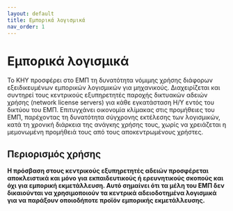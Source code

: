 ```yaml
---
layout: default
title: Εμπορικά λογισμικά
nav_order: 1
---
```


# Εμπορικά λογισμικά

Το ΚΗΥ προσφέρει στο ΕΜΠ τη δυνατότητα νόμιμης χρήσης διάφορων εξειδικευμένων εμπορικών λογισμικών για μηχανικούς. Διαχειρίζεται και συντηρεί τους κεντρικούς εξυπηρετητές παροχής δικτυακών αδειών χρήσης (network license servers) για κάθε εγκατάσταση Η/Υ εντός του δικτύου του ΕΜΠ. Επιτυγχάνει οικονομία κλίμακας στις προμήθειες του ΕΜΠ, παρέχοντας τη δυνατότητα σύγχρονης εκτέλεσης των λογισμικών, κατά τη χρονική διάρκεια της ανάγκης χρήσης τους, χωρίς να χρειάζεται η μεμονωμένη προμήθειά τους από τους αποκεντρωμένους χρήστες.

## Περιορισμός χρήσης

**Η πρόσβαση στους κεντρικούς εξυπηρετητές αδειών προσφέρεται αποκλειστικά και μόνο για εκπαιδευτικούς ή ερευνητικούς σκοπούς και όχι για εμπορική εκμετάλλευση. Αυτό σημαίνει ότι τα μέλη του ΕΜΠ δεν δικαιούνται να χρησιμοποιούν τα κεντρικά αδειοδοτημένα λογισμικά για να παράξουν οποιοδήποτε προϊόν εμπορικής εκμετάλλευσης.**
